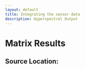 ```yaml
---
layout: default
title: Integrating the sensor data
description: Hyperspectral Output
---
```



# Matrix Results
## Source Location: 

